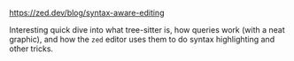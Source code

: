 https://zed.dev/blog/syntax-aware-editing

Interesting quick dive into what tree-sitter is, how queries work (with a neat graphic), and how the `zed` editor uses them to do syntax highlighting and other tricks.